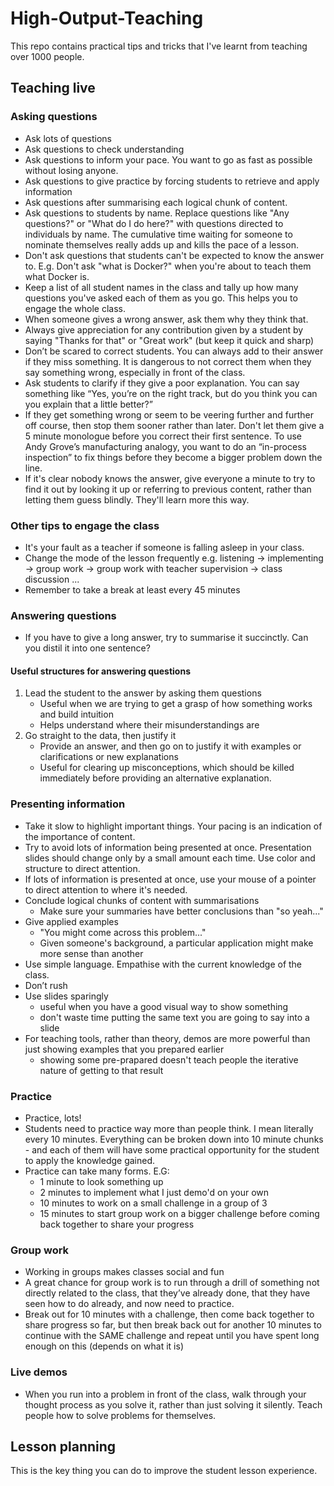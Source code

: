 # High-Output-Teaching

This repo contains practical tips and tricks that I've learnt from teaching over 1000 people.

## Teaching live

### Asking questions
- Ask lots of questions
- Ask questions to check understanding 
- Ask questions to inform your pace. You want to go as fast as possible without losing anyone.
- Ask questions to give practice by forcing students to retrieve and apply information
- Ask questions after summarising each logical chunk of content.
- Ask questions to students by name. Replace questions like "Any questions?" or "What do I do here?" with questions directed to individuals by name. The cumulative time waiting for someone to nominate themselves really adds up and kills the pace of a lesson.
- Don't ask questions that students can't be expected to know the answer to. E.g. Don't ask "what is Docker?" when you're about to teach them what Docker is.
- Keep a list of all student names in the class and tally up how many questions you've asked each of them as you go. This helps you to engage the whole class.
- When someone gives a wrong answer, ask them why they think that.
- Always give appreciation for any contribution given by a student by saying "Thanks for that" or "Great work" (but keep it quick and sharp)
- Don’t be scared to correct students. You can always add to their answer if they miss something. It is dangerous to not correct them when they say something wrong, especially in front of the class.
- Ask students to clarify if they give a poor explanation. You can say something like “Yes, you’re on the right track, but do you think you can you explain that a little better?”
- If they get something wrong or seem to be veering further and further off course, then stop them sooner rather than later. Don't let them give a 5 minute monologue before you correct their first sentence. To use Andy Grove’s manufacturing analogy, you want to do an “in-process inspection” to fix things before they become a bigger problem down the line.
- If it's clear nobody knows the answer, give everyone a minute to try to find it out by looking it up or referring to previous content, rather than letting them guess blindly. They'll learn more this way.

### Other tips to engage the class
- It's your fault as a teacher if someone is falling asleep in your class.
- Change the mode of the lesson frequently e.g. listening -> implementing -> group work -> group work with teacher supervision -> class discussion ...
- Remember to take a break at least every 45 minutes

### Answering questions
- If you have to give a long answer, try to summarise it succinctly. Can you distil it into one sentence?

#### Useful structures for answering questions
1. Lead the student to the answer by asking them questions
    - Useful when we are trying to get a grasp of how something works and build intuition
    - Helps understand where their misunderstandings are
2. Go straight to the data, then justify it
      - Provide an answer, and then go on to justify it with examples or clarifications or new explanations
      - Useful for clearing up misconceptions, which should be killed immediately before providing an alternative explanation.

### Presenting information
- Take it slow to highlight important things. Your pacing is an indication of the importance of content.
- Try to avoid lots of information being presented at once. Presentation slides should change only by a small amount each time. Use color and structure to direct attention.
- If lots of information is presented at once, use your mouse of a pointer to direct attention to where it's needed.
- Conclude logical chunks of content with summarisations
  - Make sure your summaries have better conclusions than "so yeah..."
- Give applied examples
  - "You might come across this problem..."
  - Given someone's background, a particular application might make more sense than another
- Use simple language. Empathise with the current knowledge of the class.
- Don’t rush
- Use slides sparingly
  - useful when you have a good visual way to show something
  - don't waste time putting the same text you are going to say into a slide 
- For teaching tools, rather than theory, demos are more powerful than just showing examples that you prepared earlier
  - showing some pre-prapared doesn't teach people the iterative nature of getting to that result

### Practice
- Practice, lots!
- Students need to practice way more than people think. I mean literally every 10 minutes. Everything can be broken down into 10 minute chunks - and each of them will have some practical opportunity for the student to apply the knowledge gained.
- Practice can take many forms. E.G:
  - 1 minute to look something up
  - 2 minutes to implement what I just demo'd on your own
  - 10 minutes to work on a small challenge in a group of 3
  - 15 minutes to start group work on a bigger challenge before coming back together to share your progress

### Group work
- Working in groups makes classes social and fun
- A great chance for group work is to run through a drill of something not directly related to the class, that they’ve already done, that they have seen how to do already, and now need to practice.
- Break out for 10 minutes with a challenge, then come back together to share progress so far, but then break back out for another 10 minutes to continue with the SAME challenge and repeat until you have spent long enough on this (depends on what it is)

### Live demos
- When you run into a problem in front of the class, walk through your thought process as you solve it, rather than just solving it silently. Teach people how to solve problems for themselves.

## Lesson planning

This is the key thing you can do to improve the student lesson experience.
